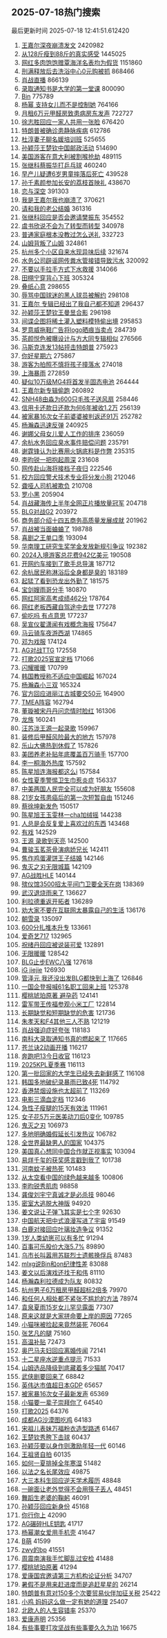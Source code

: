 ## 2025-07-18热门搜索 
最后更新时间 2025-07-18 12:41:51.612420 
1. [王嘉尔深夜崩溃发文](https://s.weibo.com/weibo?q=%23%E7%8E%8B%E5%98%89%E5%B0%94%E6%B7%B1%E5%A4%9C%E5%B4%A9%E6%BA%83%E5%8F%91%E6%96%87%23&t=31&band_rank=1&Refer=top) 2420982
1. [从128斤瘦到88斤的真实感受](https://s.weibo.com/weibo?q=%E4%BB%8E128%E6%96%A4%E7%98%A6%E5%88%B088%E6%96%A4%E7%9A%84%E7%9C%9F%E5%AE%9E%E6%84%9F%E5%8F%97&t=31&band_rank=1&Refer=top) 1445025
1. [网红多肉饱饱赠覃海洋名表均为假货](https://s.weibo.com/weibo?q=%23%E7%BD%91%E7%BA%A2%E5%A4%9A%E8%82%89%E9%A5%B1%E9%A5%B1%E8%B5%A0%E8%A6%83%E6%B5%B7%E6%B4%8B%E5%90%8D%E8%A1%A8%E5%9D%87%E4%B8%BA%E5%81%87%E8%B4%A7%23&t=31&band_rank=1&Refer=top) 1151860
1. [刑满释放后去洗浴中心0元购被抓](https://s.weibo.com/weibo?q=%23%E5%88%91%E6%BB%A1%E9%87%8A%E6%94%BE%E5%90%8E%E5%8E%BB%E6%B4%97%E6%B5%B4%E4%B8%AD%E5%BF%830%E5%85%83%E8%B4%AD%E8%A2%AB%E6%8A%93%23&t=31&band_rank=2&Refer=top) 868466
1. [肖战直播](https://s.weibo.com/weibo?q=%E8%82%96%E6%88%98%E7%9B%B4%E6%92%AD&t=31&band_rank=1&Refer=top) 866139
1. [录取通知书是大学的第一堂课](https://s.weibo.com/weibo?q=%23%E5%BD%95%E5%8F%96%E9%80%9A%E7%9F%A5%E4%B9%A6%E6%98%AF%E5%A4%A7%E5%AD%A6%E7%9A%84%E7%AC%AC%E4%B8%80%E5%A0%82%E8%AF%BE%23&t=31&band_rank=3&Refer=top) 800090
1. [Bin](https://s.weibo.com/weibo?q=Bin&t=31&band_rank=1&Refer=top) 775789
1. [杨幂 支持女儿而不是控制她](https://s.weibo.com/weibo?q=%E6%9D%A8%E5%B9%82%20%E6%94%AF%E6%8C%81%E5%A5%B3%E5%84%BF%E8%80%8C%E4%B8%8D%E6%98%AF%E6%8E%A7%E5%88%B6%E5%A5%B9&t=31&band_rank=4&Refer=top) 764166
1. [月租6万元甲醛房致患病房东发声](https://s.weibo.com/weibo?q=%23%E6%9C%88%E7%A7%9F6%E4%B8%87%E5%85%83%E7%94%B2%E9%86%9B%E6%88%BF%E8%87%B4%E6%82%A3%E7%97%85%E6%88%BF%E4%B8%9C%E5%8F%91%E5%A3%B0%23&t=31&band_rank=2&Refer=top) 722727
1. [徐志胜回应一家人共用一张脸](https://s.weibo.com/weibo?q=%E5%BE%90%E5%BF%97%E8%83%9C%E5%9B%9E%E5%BA%94%E4%B8%80%E5%AE%B6%E4%BA%BA%E5%85%B1%E7%94%A8%E4%B8%80%E5%BC%A0%E8%84%B8&t=31&band_rank=5&Refer=top) 676420
1. [特朗普被确诊患静脉疾病](https://s.weibo.com/weibo?q=%23%E7%89%B9%E6%9C%97%E6%99%AE%E8%A2%AB%E7%A1%AE%E8%AF%8A%E6%82%A3%E9%9D%99%E8%84%89%E7%96%BE%E7%97%85%23&t=31&band_rank=19&Refer=top) 612786
1. [杜淳妻子聊名媛培训班](https://s.weibo.com/weibo?q=%23%E6%9D%9C%E6%B7%B3%E5%A6%BB%E5%AD%90%E8%81%8A%E5%90%8D%E5%AA%9B%E5%9F%B9%E8%AE%AD%E7%8F%AD%23&t=31&band_rank=13&Refer=top) 525655
1. [孙颖莎王楚钦中国邮政活动](https://s.weibo.com/weibo?q=%E5%AD%99%E9%A2%96%E8%8E%8E%E7%8E%8B%E6%A5%9A%E9%92%A6%E4%B8%AD%E5%9B%BD%E9%82%AE%E6%94%BF%E6%B4%BB%E5%8A%A8&t=31&band_rank=6&Refer=top) 514690
1. [美国游客在意大利被割喉抢劫](https://s.weibo.com/weibo?q=%23%E7%BE%8E%E5%9B%BD%E6%B8%B8%E5%AE%A2%E5%9C%A8%E6%84%8F%E5%A4%A7%E5%88%A9%E8%A2%AB%E5%89%B2%E5%96%89%E6%8A%A2%E5%8A%AB%23&t=31&band_rank=16&Refer=top) 489115
1. [张继科蔡振华打乒乓球](https://s.weibo.com/weibo?q=%23%E5%BC%A0%E7%BB%A7%E7%A7%91%E8%94%A1%E6%8C%AF%E5%8D%8E%E6%89%93%E4%B9%92%E4%B9%93%E7%90%83%23&t=31&band_rank=7&Refer=top) 460240
1. [早产儿疑遭6岁男童摔落后死亡](https://s.weibo.com/weibo?q=%23%E6%97%A9%E4%BA%A7%E5%84%BF%E7%96%91%E9%81%AD6%E5%B2%81%E7%94%B7%E7%AB%A5%E6%91%94%E8%90%BD%E5%90%8E%E6%AD%BB%E4%BA%A1%23&t=31&band_rank=6&Refer=top) 439528
1. [孙千素颜参加长安的荔枝首映礼](https://s.weibo.com/weibo?q=%23%E5%AD%99%E5%8D%83%E7%B4%A0%E9%A2%9C%E5%8F%82%E5%8A%A0%E9%95%BF%E5%AE%89%E7%9A%84%E8%8D%94%E6%9E%9D%E9%A6%96%E6%98%A0%E7%A4%BC%23&t=31&band_rank=7&Refer=top) 438670
1. [恋与深空](https://s.weibo.com/weibo?q=%23%E6%81%8B%E4%B8%8E%E6%B7%B1%E7%A9%BA%23&t=31&band_rank=8&Refer=top) 391303
1. [我是王嘉尔我也崩溃了](https://s.weibo.com/weibo?q=%23%E6%88%91%E6%98%AF%E7%8E%8B%E5%98%89%E5%B0%94%E6%88%91%E4%B9%9F%E5%B4%A9%E6%BA%83%E4%BA%86%23&t=31&band_rank=43&Refer=top) 370621
1. [请和我的老公结婚](https://s.weibo.com/weibo?q=%E8%AF%B7%E5%92%8C%E6%88%91%E7%9A%84%E8%80%81%E5%85%AC%E7%BB%93%E5%A9%9A&t=31&band_rank=8&Refer=top) 361316
1. [张继科回应是否会邀请樊振东](https://s.weibo.com/weibo?q=%23%E5%BC%A0%E7%BB%A7%E7%A7%91%E5%9B%9E%E5%BA%94%E6%98%AF%E5%90%A6%E4%BC%9A%E9%82%80%E8%AF%B7%E6%A8%8A%E6%8C%AF%E4%B8%9C%23&t=31&band_rank=10&Refer=top) 354552
1. [虞书欣说不会为了转型而转型](https://s.weibo.com/weibo?q=%23%E8%99%9E%E4%B9%A6%E6%AC%A3%E8%AF%B4%E4%B8%8D%E4%BC%9A%E4%B8%BA%E4%BA%86%E8%BD%AC%E5%9E%8B%E8%80%8C%E8%BD%AC%E5%9E%8B%23&t=31&band_rank=9&Refer=top) 340978
1. [普通家庭根本没教过怎么送礼](https://s.weibo.com/weibo?q=%E6%99%AE%E9%80%9A%E5%AE%B6%E5%BA%AD%E6%A0%B9%E6%9C%AC%E6%B2%A1%E6%95%99%E8%BF%87%E6%80%8E%E4%B9%88%E9%80%81%E7%A4%BC&t=31&band_rank=11&Refer=top) 332723
1. [山姆背叛了山姆](https://s.weibo.com/weibo?q=%23%E5%B1%B1%E5%A7%86%E8%83%8C%E5%8F%9B%E4%BA%86%E5%B1%B1%E5%A7%86%23&t=31&band_rank=2&Refer=top) 324861
1. [杭州多个小区自来水现异味后续](https://s.weibo.com/weibo?q=%23%E6%9D%AD%E5%B7%9E%E5%A4%9A%E4%B8%AA%E5%B0%8F%E5%8C%BA%E8%87%AA%E6%9D%A5%E6%B0%B4%E7%8E%B0%E5%BC%82%E5%91%B3%E5%90%8E%E7%BB%AD%23&t=31&band_rank=10&Refer=top) 321674
1. [水务公司辟谣网传粪水管接错导致污水](https://s.weibo.com/weibo?q=%23%E6%B0%B4%E5%8A%A1%E5%85%AC%E5%8F%B8%E8%BE%9F%E8%B0%A3%E7%BD%91%E4%BC%A0%E7%B2%AA%E6%B0%B4%E7%AE%A1%E6%8E%A5%E9%94%99%E5%AF%BC%E8%87%B4%E6%B1%A1%E6%B0%B4%23&t=31&band_rank=9&Refer=top) 320092
1. [不要以手拉手方式下水救援](https://s.weibo.com/weibo?q=%23%E4%B8%8D%E8%A6%81%E4%BB%A5%E6%89%8B%E6%8B%89%E6%89%8B%E6%96%B9%E5%BC%8F%E4%B8%8B%E6%B0%B4%E6%95%91%E6%8F%B4%23&t=31&band_rank=10&Refer=top) 314066
1. [田栩宁穿背心下班](https://s.weibo.com/weibo?q=%23%E7%94%B0%E6%A0%A9%E5%AE%81%E7%A9%BF%E8%83%8C%E5%BF%83%E4%B8%8B%E7%8F%AD%23&t=31&band_rank=12&Refer=top) 305324
1. [叠纸心意](https://s.weibo.com/weibo?q=%E5%8F%A0%E7%BA%B8%E5%BF%83%E6%84%8F&t=31&band_rank=12&Refer=top) 298655
1. [辱骂中国球迷的黑人球员被解约](https://s.weibo.com/weibo?q=%E8%BE%B1%E9%AA%82%E4%B8%AD%E5%9B%BD%E7%90%83%E8%BF%B7%E7%9A%84%E9%BB%91%E4%BA%BA%E7%90%83%E5%91%98%E8%A2%AB%E8%A7%A3%E7%BA%A6&t=31&band_rank=13&Refer=top) 298108
1. [王嘉尔 专辑已经出了我自己都不知道](https://s.weibo.com/weibo?q=%E7%8E%8B%E5%98%89%E5%B0%94%20%E4%B8%93%E8%BE%91%E5%B7%B2%E7%BB%8F%E5%87%BA%E4%BA%86%E6%88%91%E8%87%AA%E5%B7%B1%E9%83%BD%E4%B8%8D%E7%9F%A5%E9%81%93&t=31&band_rank=35&Refer=top) 296437
1. [孙颖莎王楚钦王曼昱合影](https://s.weibo.com/weibo?q=%E5%AD%99%E9%A2%96%E8%8E%8E%E7%8E%8B%E6%A5%9A%E9%92%A6%E7%8E%8B%E6%9B%BC%E6%98%B1%E5%90%88%E5%BD%B1&t=31&band_rank=19&Refer=top) 296198
1. [间谍企图将稀土灌入塑料模特偷出境](https://s.weibo.com/weibo?q=%23%E9%97%B4%E8%B0%8D%E4%BC%81%E5%9B%BE%E5%B0%86%E7%A8%80%E5%9C%9F%E7%81%8C%E5%85%A5%E5%A1%91%E6%96%99%E6%A8%A1%E7%89%B9%E5%81%B7%E5%87%BA%E5%A2%83%23&t=31&band_rank=14&Refer=top) 295853
1. [罗意威拖鞋广告将logo晒痕当卖点](https://s.weibo.com/weibo?q=%23%E7%BD%97%E6%84%8F%E5%A8%81%E6%8B%96%E9%9E%8B%E5%B9%BF%E5%91%8A%E5%B0%86logo%E6%99%92%E7%97%95%E5%BD%93%E5%8D%96%E7%82%B9%23&t=31&band_rank=15&Refer=top) 284739
1. [茶颜悦色被曝设计与方大同专辑相似](https://s.weibo.com/weibo?q=%23%E8%8C%B6%E9%A2%9C%E6%82%A6%E8%89%B2%E8%A2%AB%E6%9B%9D%E8%AE%BE%E8%AE%A1%E4%B8%8E%E6%96%B9%E5%A4%A7%E5%90%8C%E4%B8%93%E8%BE%91%E7%9B%B8%E4%BC%BC%23&t=31&band_rank=15&Refer=top) 276566
1. [马斯克连发13帖抨击特朗普](https://s.weibo.com/weibo?q=%23%E9%A9%AC%E6%96%AF%E5%85%8B%E8%BF%9E%E5%8F%9113%E5%B8%96%E6%8A%A8%E5%87%BB%E7%89%B9%E6%9C%97%E6%99%AE%23&t=31&band_rank=42&Refer=top) 275923
1. [你好星期六](https://s.weibo.com/weibo?q=%E4%BD%A0%E5%A5%BD%E6%98%9F%E6%9C%9F%E5%85%AD&t=31&band_rank=33&Refer=top) 275867
1. [游客为拍照不慎将孩子撞落水](https://s.weibo.com/weibo?q=%23%E6%B8%B8%E5%AE%A2%E4%B8%BA%E6%8B%8D%E7%85%A7%E4%B8%8D%E6%85%8E%E5%B0%86%E5%AD%A9%E5%AD%90%E6%92%9E%E8%90%BD%E6%B0%B4%23&t=31&band_rank=26&Refer=top) 274018
1. [上海暴雨](https://s.weibo.com/weibo?q=%E4%B8%8A%E6%B5%B7%E6%9A%B4%E9%9B%A8&t=31&band_rank=4&Refer=top) 272859
1. [疑似10万级MG4将首发半固态电池](https://s.weibo.com/weibo?q=%23%E7%96%91%E4%BC%BC10%E4%B8%87%E7%BA%A7MG4%E5%B0%86%E9%A6%96%E5%8F%91%E5%8D%8A%E5%9B%BA%E6%80%81%E7%94%B5%E6%B1%A0%23&t=31&band_rank=18&Refer=top) 264444
1. [王嘉尔新专辑偷跑](https://s.weibo.com/weibo?q=%E7%8E%8B%E5%98%89%E5%B0%94%E6%96%B0%E4%B8%93%E8%BE%91%E5%81%B7%E8%B7%91&t=31&band_rank=16&Refer=top) 260892
1. [SNH48由淼为600只毛孩子送风扇](https://s.weibo.com/weibo?q=SNH48%E7%94%B1%E6%B7%BC%E4%B8%BA600%E5%8F%AA%E6%AF%9B%E5%AD%A9%E5%AD%90%E9%80%81%E9%A3%8E%E6%89%87&t=31&band_rank=19&Refer=top) 258446
1. [信用卡还款日还款为何6年被收1.2万](https://s.weibo.com/weibo?q=%23%E4%BF%A1%E7%94%A8%E5%8D%A1%E8%BF%98%E6%AC%BE%E6%97%A5%E8%BF%98%E6%AC%BE%E4%B8%BA%E4%BD%956%E5%B9%B4%E8%A2%AB%E6%94%B61.2%E4%B8%87%23&t=31&band_rank=20&Refer=top) 256139
1. [被家暴16次女子前婆婆被判返还91万](https://s.weibo.com/weibo?q=%23%E8%A2%AB%E5%AE%B6%E6%9A%B416%E6%AC%A1%E5%A5%B3%E5%AD%90%E5%89%8D%E5%A9%86%E5%A9%86%E8%A2%AB%E5%88%A4%E8%BF%94%E8%BF%9891%E4%B8%87%23&t=31&band_rank=8&Refer=top) 252782
1. [杨瀚森迅速反弹](https://s.weibo.com/weibo?q=%23%E6%9D%A8%E7%80%9A%E6%A3%AE%E8%BF%85%E9%80%9F%E5%8F%8D%E5%BC%B9%23&t=31&band_rank=18&Refer=top) 240925
1. [谢娜父母女儿爱人工作的排序](https://s.weibo.com/weibo?q=%23%E8%B0%A2%E5%A8%9C%E7%88%B6%E6%AF%8D%E5%A5%B3%E5%84%BF%E7%88%B1%E4%BA%BA%E5%B7%A5%E4%BD%9C%E7%9A%84%E6%8E%92%E5%BA%8F%23&t=31&band_rank=5&Refer=top) 236059
1. [余杭水务回应臭水事件赔偿问题](https://s.weibo.com/weibo?q=%23%E4%BD%99%E6%9D%AD%E6%B0%B4%E5%8A%A1%E5%9B%9E%E5%BA%94%E8%87%AD%E6%B0%B4%E4%BA%8B%E4%BB%B6%E8%B5%94%E5%81%BF%E9%97%AE%E9%A2%98%23&t=31&band_rank=6&Refer=top) 235791
1. [谢霆锋认为比赛用火锅底料是作弊](https://s.weibo.com/weibo?q=%E8%B0%A2%E9%9C%86%E9%94%8B%E8%AE%A4%E4%B8%BA%E6%AF%94%E8%B5%9B%E7%94%A8%E7%81%AB%E9%94%85%E5%BA%95%E6%96%99%E6%98%AF%E4%BD%9C%E5%BC%8A&t=31&band_rank=7&Refer=top) 235315
1. [李昀锐一把抱起周深](https://s.weibo.com/weibo?q=%E6%9D%8E%E6%98%80%E9%94%90%E4%B8%80%E6%8A%8A%E6%8A%B1%E8%B5%B7%E5%91%A8%E6%B7%B1&t=31&band_rank=18&Refer=top) 231608
1. [网传赴山海将接档子夜归](https://s.weibo.com/weibo?q=%E7%BD%91%E4%BC%A0%E8%B5%B4%E5%B1%B1%E6%B5%B7%E5%B0%86%E6%8E%A5%E6%A1%A3%E5%AD%90%E5%A4%9C%E5%BD%92&t=31&band_rank=17&Refer=top) 222546
1. [校方回应警犬技术专业将分发小狗](https://s.weibo.com/weibo?q=%23%E6%A0%A1%E6%96%B9%E5%9B%9E%E5%BA%94%E8%AD%A6%E7%8A%AC%E6%8A%80%E6%9C%AF%E4%B8%93%E4%B8%9A%E5%B0%86%E5%88%86%E5%8F%91%E5%B0%8F%E7%8B%97%23&t=31&band_rank=34&Refer=top) 212046
1. [聋哑人司机被欺负](https://s.weibo.com/weibo?q=%E8%81%8B%E5%93%91%E4%BA%BA%E5%8F%B8%E6%9C%BA%E8%A2%AB%E6%AC%BA%E8%B4%9F&t=31&band_rank=25&Refer=top) 210708
1. [罗小黑](https://s.weibo.com/weibo?q=%E7%BD%97%E5%B0%8F%E9%BB%91&t=31&band_rank=20&Refer=top) 205904
1. [肖战藏海传上半年全网正片播放量冠军](https://s.weibo.com/weibo?q=%23%E8%82%96%E6%88%98%E8%97%8F%E6%B5%B7%E4%BC%A0%E4%B8%8A%E5%8D%8A%E5%B9%B4%E5%85%A8%E7%BD%91%E6%AD%A3%E7%89%87%E6%92%AD%E6%94%BE%E9%87%8F%E5%86%A0%E5%86%9B%23&t=31&band_rank=26&Refer=top) 204718
1. [BLG对战G2](https://s.weibo.com/weibo?q=%23BLG%E5%AF%B9%E6%88%98G2%23&t=31&band_rank=17&Refer=top) 203972
1. [商务部介绍十四五商务高质量发展成就](https://s.weibo.com/weibo?q=%23%E5%95%86%E5%8A%A1%E9%83%A8%E4%BB%8B%E7%BB%8D%E5%8D%81%E5%9B%9B%E4%BA%94%E5%95%86%E5%8A%A1%E9%AB%98%E8%B4%A8%E9%87%8F%E5%8F%91%E5%B1%95%E6%88%90%E5%B0%B1%23&t=31&band_rank=21&Refer=top) 201962
1. [肖战被当面蛐蛐了](https://s.weibo.com/weibo?q=%23%E8%82%96%E6%88%98%E8%A2%AB%E5%BD%93%E9%9D%A2%E8%9B%90%E8%9B%90%E4%BA%86%23&t=31&band_rank=20&Refer=top) 198788
1. [喜剧之王单口季](https://s.weibo.com/weibo?q=%E5%96%9C%E5%89%A7%E4%B9%8B%E7%8E%8B%E5%8D%95%E5%8F%A3%E5%AD%A3&t=31&band_rank=28&Refer=top) 193094
1. [华南理工研究生奖学金发放新规引争议](https://s.weibo.com/weibo?q=%23%E5%8D%8E%E5%8D%97%E7%90%86%E5%B7%A5%E7%A0%94%E7%A9%B6%E7%94%9F%E5%A5%96%E5%AD%A6%E9%87%91%E5%8F%91%E6%94%BE%E6%96%B0%E8%A7%84%E5%BC%95%E4%BA%89%E8%AE%AE%23&t=31&band_rank=27&Refer=top) 192382
1. [2024入境游客总花费942亿美元](https://s.weibo.com/weibo?q=%232024%E5%85%A5%E5%A2%83%E6%B8%B8%E5%AE%A2%E6%80%BB%E8%8A%B1%E8%B4%B9942%E4%BA%BF%E7%BE%8E%E5%85%83%23&t=31&band_rank=23&Refer=top) 190508
1. [开网约车接到了歌手总导演](https://s.weibo.com/weibo?q=%E5%BC%80%E7%BD%91%E7%BA%A6%E8%BD%A6%E6%8E%A5%E5%88%B0%E4%BA%86%E6%AD%8C%E6%89%8B%E6%80%BB%E5%AF%BC%E6%BC%94&t=31&band_rank=9&Refer=top) 187712
1. [余杭居民称淋浴后全身都是臭的](https://s.weibo.com/weibo?q=%23%E4%BD%99%E6%9D%AD%E5%B1%85%E6%B0%91%E7%A7%B0%E6%B7%8B%E6%B5%B4%E5%90%8E%E5%85%A8%E8%BA%AB%E9%83%BD%E6%98%AF%E8%87%AD%E7%9A%84%23&t=31&band_rank=10&Refer=top) 183189
1. [起猛了看到恐龙出外勤了](https://s.weibo.com/weibo?q=%E8%B5%B7%E7%8C%9B%E4%BA%86%E7%9C%8B%E5%88%B0%E6%81%90%E9%BE%99%E5%87%BA%E5%A4%96%E5%8B%A4%E4%BA%86&t=31&band_rank=25&Refer=top) 181575
1. [宝剑嫂雨哥分手](https://s.weibo.com/weibo?q=%E5%AE%9D%E5%89%91%E5%AB%82%E9%9B%A8%E5%93%A5%E5%88%86%E6%89%8B&t=31&band_rank=11&Refer=top) 180870
1. [网红阿家高考成绩462分](https://s.weibo.com/weibo?q=%23%E7%BD%91%E7%BA%A2%E9%98%BF%E5%AE%B6%E9%AB%98%E8%80%83%E6%88%90%E7%BB%A9462%E5%88%86%23&t=31&band_rank=12&Refer=top) 178764
1. [网红老板西藏自驾途中去世](https://s.weibo.com/weibo?q=%23%E7%BD%91%E7%BA%A2%E8%80%81%E6%9D%BF%E8%A5%BF%E8%97%8F%E8%87%AA%E9%A9%BE%E9%80%94%E4%B8%AD%E5%8E%BB%E4%B8%96%23&t=31&band_rank=13&Refer=top) 177278
1. [偷吃吗 有点意思](https://s.weibo.com/weibo?q=%E5%81%B7%E5%90%83%E5%90%97%20%E6%9C%89%E7%82%B9%E6%84%8F%E6%80%9D&t=31&band_rank=31&Refer=top) 177237
1. [吴宣仪翟潇闻有戏概念海报](https://s.weibo.com/weibo?q=%23%E5%90%B4%E5%AE%A3%E4%BB%AA%E7%BF%9F%E6%BD%87%E9%97%BB%E6%9C%89%E6%88%8F%E6%A6%82%E5%BF%B5%E6%B5%B7%E6%8A%A5%23&t=31&band_rank=26&Refer=top) 175647
1. [马云骑车夜游西湖](https://s.weibo.com/weibo?q=%23%E9%A9%AC%E4%BA%91%E9%AA%91%E8%BD%A6%E5%A4%9C%E6%B8%B8%E8%A5%BF%E6%B9%96%23&t=31&band_rank=14&Refer=top) 174865
1. [邓为戏服](https://s.weibo.com/weibo?q=%E9%82%93%E4%B8%BA%E6%88%8F%E6%9C%8D&t=31&band_rank=15&Refer=top) 174124
1. [AG对战TTG](https://s.weibo.com/weibo?q=%23AG%E5%AF%B9%E6%88%98TTG%23&t=31&band_rank=16&Refer=top) 172558
1. [打歌2025官宣定档](https://s.weibo.com/weibo?q=%23%E6%89%93%E6%AD%8C2025%E5%AE%98%E5%AE%A3%E5%AE%9A%E6%A1%A3%23&t=31&band_rank=33&Refer=top) 171066
1. [闪耀暖暖](https://s.weibo.com/weibo?q=%E9%97%AA%E8%80%80%E6%9A%96%E6%9A%96&t=31&band_rank=35&Refer=top) 170799
1. [韩国教授称不适应中国崛起](https://s.weibo.com/weibo?q=%E9%9F%A9%E5%9B%BD%E6%95%99%E6%8E%88%E7%A7%B0%E4%B8%8D%E9%80%82%E5%BA%94%E4%B8%AD%E5%9B%BD%E5%B4%9B%E8%B5%B7&t=31&band_rank=28&Refer=top) 167024
1. [杨瀚森小三双](https://s.weibo.com/weibo?q=%23%E6%9D%A8%E7%80%9A%E6%A3%AE%E5%B0%8F%E4%B8%89%E5%8F%8C%23&t=31&band_rank=29&Refer=top) 165324
1. [官方回应进丽江古城要交50元](https://s.weibo.com/weibo?q=%23%E5%AE%98%E6%96%B9%E5%9B%9E%E5%BA%94%E8%BF%9B%E4%B8%BD%E6%B1%9F%E5%8F%A4%E5%9F%8E%E8%A6%81%E4%BA%A450%E5%85%83%23&t=31&band_rank=34&Refer=top) 164900
1. [TMEA阵容](https://s.weibo.com/weibo?q=TMEA%E9%98%B5%E5%AE%B9&t=31&band_rank=26&Refer=top) 162794
1. [董璇被宋丹丹问恋情时脸红](https://s.weibo.com/weibo?q=%23%E8%91%A3%E7%92%87%E8%A2%AB%E5%AE%8B%E4%B8%B9%E4%B8%B9%E9%97%AE%E6%81%8B%E6%83%85%E6%97%B6%E8%84%B8%E7%BA%A2%23&t=31&band_rank=36&Refer=top) 161306
1. [龙族](https://s.weibo.com/weibo?q=%E9%BE%99%E6%97%8F&t=31&band_rank=31&Refer=top) 160241
1. [汪苏泷王源一起录歌](https://s.weibo.com/weibo?q=%23%E6%B1%AA%E8%8B%8F%E6%B3%B7%E7%8E%8B%E6%BA%90%E4%B8%80%E8%B5%B7%E5%BD%95%E6%AD%8C%23&t=31&band_rank=32&Refer=top) 159967
1. [装修后甲醛风险最大的地方](https://s.weibo.com/weibo?q=%23%E8%A3%85%E4%BF%AE%E5%90%8E%E7%94%B2%E9%86%9B%E9%A3%8E%E9%99%A9%E6%9C%80%E5%A4%A7%E7%9A%84%E5%9C%B0%E6%96%B9%23&t=31&band_rank=39&Refer=top) 157978
1. [乐山大佛热到休假了](https://s.weibo.com/weibo?q=%23%E4%B9%90%E5%B1%B1%E5%A4%A7%E4%BD%9B%E7%83%AD%E5%88%B0%E4%BC%91%E5%81%87%E4%BA%86%23&t=31&band_rank=37&Refer=top) 157826
1. [美团养老补贴年底覆盖百万骑手](https://s.weibo.com/weibo?q=%23%E7%BE%8E%E5%9B%A2%E5%85%BB%E8%80%81%E8%A1%A5%E8%B4%B4%E5%B9%B4%E5%BA%95%E8%A6%86%E7%9B%96%E7%99%BE%E4%B8%87%E9%AA%91%E6%89%8B%23&t=31&band_rank=40&Refer=top) 157700
1. [李一桐海外热度](https://s.weibo.com/weibo?q=%E6%9D%8E%E4%B8%80%E6%A1%90%E6%B5%B7%E5%A4%96%E7%83%AD%E5%BA%A6&t=31&band_rank=41&Refer=top) 157592
1. [陈星旭连海报都这么i](https://s.weibo.com/weibo?q=%E9%99%88%E6%98%9F%E6%97%AD%E8%BF%9E%E6%B5%B7%E6%8A%A5%E9%83%BD%E8%BF%99%E4%B9%88i&t=31&band_rank=42&Refer=top) 157584
1. [女性夏季警惕卫生巾惹炎症](https://s.weibo.com/weibo?q=%23%E5%A5%B3%E6%80%A7%E5%A4%8F%E5%AD%A3%E8%AD%A6%E6%83%95%E5%8D%AB%E7%94%9F%E5%B7%BE%E6%83%B9%E7%82%8E%E7%97%87%23&t=31&band_rank=43&Refer=top) 156337
1. [中美两国人民完全可以成为好朋友](https://s.weibo.com/weibo?q=%23%E4%B8%AD%E7%BE%8E%E4%B8%A4%E5%9B%BD%E4%BA%BA%E6%B0%91%E5%AE%8C%E5%85%A8%E5%8F%AF%E4%BB%A5%E6%88%90%E4%B8%BA%E5%A5%BD%E6%9C%8B%E5%8F%8B%23&t=31&band_rank=28&Refer=top) 155608
1. [21岁女孩患癌后的第一次短暂自由](https://s.weibo.com/weibo?q=%2321%E5%B2%81%E5%A5%B3%E5%AD%A9%E6%82%A3%E7%99%8C%E5%90%8E%E7%9A%84%E7%AC%AC%E4%B8%80%E6%AC%A1%E7%9F%AD%E6%9A%82%E8%87%AA%E7%94%B1%23&t=31&band_rank=18&Refer=top) 151246
1. [蔡徐坤新发色](https://s.weibo.com/weibo?q=%E8%94%A1%E5%BE%90%E5%9D%A4%E6%96%B0%E5%8F%91%E8%89%B2&t=31&band_rank=19&Refer=top) 150517
1. [陈星旭王玉雯林一cha加绒摇](https://s.weibo.com/weibo?q=%E9%99%88%E6%98%9F%E6%97%AD%E7%8E%8B%E7%8E%89%E9%9B%AF%E6%9E%97%E4%B8%80cha%E5%8A%A0%E7%BB%92%E6%91%87&t=31&band_rank=35&Refer=top) 144238
1. [人总是会反复爱上喜欢过的东西](https://s.weibo.com/weibo?q=%E4%BA%BA%E6%80%BB%E6%98%AF%E4%BC%9A%E5%8F%8D%E5%A4%8D%E7%88%B1%E4%B8%8A%E5%96%9C%E6%AC%A2%E8%BF%87%E7%9A%84%E4%B8%9C%E8%A5%BF&t=31&band_rank=45&Refer=top) 143468
1. [有戏](https://s.weibo.com/weibo?q=%E6%9C%89%E6%88%8F&t=31&band_rank=36&Refer=top) 142529
1. [王源 录歌到天亮](https://s.weibo.com/weibo?q=%E7%8E%8B%E6%BA%90%20%E5%BD%95%E6%AD%8C%E5%88%B0%E5%A4%A9%E4%BA%AE&t=31&band_rank=37&Refer=top) 142500
1. [曹骏玉茗茶骨演病娇兄长](https://s.weibo.com/weibo?q=%23%E6%9B%B9%E9%AA%8F%E7%8E%89%E8%8C%97%E8%8C%B6%E9%AA%A8%E6%BC%94%E7%97%85%E5%A8%87%E5%85%84%E9%95%BF%23&t=31&band_rank=38&Refer=top) 142411
1. [焦作鸡蛋灌饼王子结婚](https://s.weibo.com/weibo?q=%E7%84%A6%E4%BD%9C%E9%B8%A1%E8%9B%8B%E7%81%8C%E9%A5%BC%E7%8E%8B%E5%AD%90%E7%BB%93%E5%A9%9A&t=31&band_rank=39&Refer=top) 142146
1. [鬼灭之刃无限城篇](https://s.weibo.com/weibo?q=%E9%AC%BC%E7%81%AD%E4%B9%8B%E5%88%83%E6%97%A0%E9%99%90%E5%9F%8E%E7%AF%87&t=31&band_rank=40&Refer=top) 142109
1. [AG战胜HLE](https://s.weibo.com/weibo?q=%23AG%E6%88%98%E8%83%9CHLE%23&t=31&band_rank=20&Refer=top) 140144
1. [殡仪馆3500招太平间门卫要全天在岗](https://s.weibo.com/weibo?q=%23%E6%AE%A1%E4%BB%AA%E9%A6%863500%E6%8B%9B%E5%A4%AA%E5%B9%B3%E9%97%B4%E9%97%A8%E5%8D%AB%E8%A6%81%E5%85%A8%E5%A4%A9%E5%9C%A8%E5%B2%97%23&t=31&band_rank=21&Refer=top) 138369
1. [武汉退烧雨来了](https://s.weibo.com/weibo?q=%23%E6%AD%A6%E6%B1%89%E9%80%80%E7%83%A7%E9%9B%A8%E6%9D%A5%E4%BA%86%23&t=31&band_rank=24&Refer=top) 136627
1. [利拉德重返开拓者](https://s.weibo.com/weibo?q=%23%E5%88%A9%E6%8B%89%E5%BE%B7%E9%87%8D%E8%BF%94%E5%BC%80%E6%8B%93%E8%80%85%23&t=31&band_rank=12&Refer=top) 136289
1. [劝大家不要在互联网太暴露自己的生活](https://s.weibo.com/weibo?q=%E5%8A%9D%E5%A4%A7%E5%AE%B6%E4%B8%8D%E8%A6%81%E5%9C%A8%E4%BA%92%E8%81%94%E7%BD%91%E5%A4%AA%E6%9A%B4%E9%9C%B2%E8%87%AA%E5%B7%B1%E7%9A%84%E7%94%9F%E6%B4%BB&t=31&band_rank=21&Refer=top) 136176
1. [朝雪录](https://s.weibo.com/weibo?q=%E6%9C%9D%E9%9B%AA%E5%BD%95&t=31&band_rank=22&Refer=top) 135097
1. [600分扎堆本升专](https://s.weibo.com/weibo?q=600%E5%88%86%E6%89%8E%E5%A0%86%E6%9C%AC%E5%8D%87%E4%B8%93&t=31&band_rank=23&Refer=top) 133661
1. [爱奇艺717](https://s.weibo.com/weibo?q=%23%E7%88%B1%E5%A5%87%E8%89%BA717%23&t=31&band_rank=24&Refer=top) 132965
1. [祝绪丹回应被说装可爱](https://s.weibo.com/weibo?q=%E7%A5%9D%E7%BB%AA%E4%B8%B9%E5%9B%9E%E5%BA%94%E8%A2%AB%E8%AF%B4%E8%A3%85%E5%8F%AF%E7%88%B1&t=31&band_rank=25&Refer=top) 132891
1. [无限暖暖](https://s.weibo.com/weibo?q=%E6%97%A0%E9%99%90%E6%9A%96%E6%9A%96&t=31&band_rank=44&Refer=top) 128542
1. [BLG止步EWC八强](https://s.weibo.com/weibo?q=%23BLG%E6%AD%A2%E6%AD%A5EWC%E5%85%AB%E5%BC%BA%23&t=31&band_rank=15&Refer=top) 127618
1. [iG jiejie](https://s.weibo.com/weibo?q=iG%20jiejie&t=31&band_rank=27&Refer=top) 126930
1. [管泽元 我还没出发BLG都快到上海了](https://s.weibo.com/weibo?q=%E7%AE%A1%E6%B3%BD%E5%85%83%20%E6%88%91%E8%BF%98%E6%B2%A1%E5%87%BA%E5%8F%91BLG%E9%83%BD%E5%BF%AB%E5%88%B0%E4%B8%8A%E6%B5%B7%E4%BA%86&t=31&band_rank=28&Refer=top) 126846
1. [一国企登报喊61名职工回来上班](https://s.weibo.com/weibo?q=%23%E4%B8%80%E5%9B%BD%E4%BC%81%E7%99%BB%E6%8A%A5%E5%96%8A61%E5%90%8D%E8%81%8C%E5%B7%A5%E5%9B%9E%E6%9D%A5%E4%B8%8A%E7%8F%AD%23&t=31&band_rank=48&Refer=top) 125378
1. [樱桃琥珀原著 避孕药](https://s.weibo.com/weibo?q=%E6%A8%B1%E6%A1%83%E7%90%A5%E7%8F%80%E5%8E%9F%E8%91%97%20%E9%81%BF%E5%AD%95%E8%8D%AF&t=31&band_rank=27&Refer=top) 124141
1. [雷军带王传福参观小米工厂](https://s.weibo.com/weibo?q=%23%E9%9B%B7%E5%86%9B%E5%B8%A6%E7%8E%8B%E4%BC%A0%E7%A6%8F%E5%8F%82%E8%A7%82%E5%B0%8F%E7%B1%B3%E5%B7%A5%E5%8E%82%23&t=31&band_rank=45&Refer=top) 122814
1. [长期缺觉和短期缺觉的危害](https://s.weibo.com/weibo?q=%23%E9%95%BF%E6%9C%9F%E7%BC%BA%E8%A7%89%E5%92%8C%E7%9F%AD%E6%9C%9F%E7%BC%BA%E8%A7%89%E7%9A%84%E5%8D%B1%E5%AE%B3%23&t=31&band_rank=29&Refer=top) 121736
1. [朱孝天和F4其他三人不熟](https://s.weibo.com/weibo?q=%E6%9C%B1%E5%AD%9D%E5%A4%A9%E5%92%8CF4%E5%85%B6%E4%BB%96%E4%B8%89%E4%BA%BA%E4%B8%8D%E7%86%9F&t=31&band_rank=44&Refer=top) 121219
1. [肖战强迫症好夸张](https://s.weibo.com/weibo?q=%23%E8%82%96%E6%88%98%E5%BC%BA%E8%BF%AB%E7%97%87%E5%A5%BD%E5%A4%B8%E5%BC%A0%23&t=31&band_rank=29&Refer=top) 118183
1. [南科大录取通知书真的燃起来了](https://s.weibo.com/weibo?q=%23%E5%8D%97%E7%A7%91%E5%A4%A7%E5%BD%95%E5%8F%96%E9%80%9A%E7%9F%A5%E4%B9%A6%E7%9C%9F%E7%9A%84%E7%87%83%E8%B5%B7%E6%9D%A5%E4%BA%86%23&t=31&band_rank=46&Refer=top) 117665
1. [苍兰诀2动画开播](https://s.weibo.com/weibo?q=%E8%8B%8D%E5%85%B0%E8%AF%802%E5%8A%A8%E7%94%BB%E5%BC%80%E6%92%AD&t=31&band_rank=47&Refer=top) 116217
1. [奔跑吧13今日收官](https://s.weibo.com/weibo?q=%23%E5%A5%94%E8%B7%91%E5%90%A713%E4%BB%8A%E6%97%A5%E6%94%B6%E5%AE%98%23&t=31&band_rank=48&Refer=top) 116123
1. [2025KPL夏季赛](https://s.weibo.com/weibo?q=2025KPL%E5%A4%8F%E5%AD%A3%E8%B5%9B&t=31&band_rank=49&Refer=top) 116113
1. [第一批回家的大学生已经失去新鲜感了](https://s.weibo.com/weibo?q=%23%E7%AC%AC%E4%B8%80%E6%89%B9%E5%9B%9E%E5%AE%B6%E7%9A%84%E5%A4%A7%E5%AD%A6%E7%94%9F%E5%B7%B2%E7%BB%8F%E5%A4%B1%E5%8E%BB%E6%96%B0%E9%B2%9C%E6%84%9F%E4%BA%86%23&t=31&band_rank=50&Refer=top) 116108
1. [韩国多地破纪录暴雨已致4死](https://s.weibo.com/weibo?q=%23%E9%9F%A9%E5%9B%BD%E5%A4%9A%E5%9C%B0%E7%A0%B4%E7%BA%AA%E5%BD%95%E6%9A%B4%E9%9B%A8%E5%B7%B2%E8%87%B44%E6%AD%BB%23&t=31&band_rank=20&Refer=top) 114792
1. [香港禁烟设施也太超前了](https://s.weibo.com/weibo?q=%E9%A6%99%E6%B8%AF%E7%A6%81%E7%83%9F%E8%AE%BE%E6%96%BD%E4%B9%9F%E5%A4%AA%E8%B6%85%E5%89%8D%E4%BA%86&t=31&band_rank=30&Refer=top) 113269
1. [电影三滴血定档](https://s.weibo.com/weibo?q=%23%E7%94%B5%E5%BD%B1%E4%B8%89%E6%BB%B4%E8%A1%80%E5%AE%9A%E6%A1%A3%23&t=31&band_rank=30&Refer=top) 112346
1. [急性子瘦腿的15天有效法](https://s.weibo.com/weibo?q=%E6%80%A5%E6%80%A7%E5%AD%90%E7%98%A6%E8%85%BF%E7%9A%8415%E5%A4%A9%E6%9C%89%E6%95%88%E6%B3%95&t=31&band_rank=31&Refer=top) 111961
1. [女子花5万元医美动刀后0变化](https://s.weibo.com/weibo?q=%23%E5%A5%B3%E5%AD%90%E8%8A%B15%E4%B8%87%E5%85%83%E5%8C%BB%E7%BE%8E%E5%8A%A8%E5%88%80%E5%90%8E0%E5%8F%98%E5%8C%96%23&t=31&band_rank=32&Refer=top) 109785
1. [鬼灭之刃](https://s.weibo.com/weibo?q=%E9%AC%BC%E7%81%AD%E4%B9%8B%E5%88%83&t=31&band_rank=33&Refer=top) 106973
1. [多地明确婚假延长引发热议](https://s.weibo.com/weibo?q=%23%E5%A4%9A%E5%9C%B0%E6%98%8E%E7%A1%AE%E5%A9%9A%E5%81%87%E5%BB%B6%E9%95%BF%E5%BC%95%E5%8F%91%E7%83%AD%E8%AE%AE%23&t=31&band_rank=31&Refer=top) 106782
1. [全世界最缺男人的国家](https://s.weibo.com/weibo?q=%E5%85%A8%E4%B8%96%E7%95%8C%E6%9C%80%E7%BC%BA%E7%94%B7%E4%BA%BA%E7%9A%84%E5%9B%BD%E5%AE%B6&t=31&band_rank=22&Refer=top) 104375
1. [美国真心想同中国合作就正视事实](https://s.weibo.com/weibo?q=%23%E7%BE%8E%E5%9B%BD%E7%9C%9F%E5%BF%83%E6%83%B3%E5%90%8C%E4%B8%AD%E5%9B%BD%E5%90%88%E4%BD%9C%E5%B0%B1%E6%AD%A3%E8%A7%86%E4%BA%8B%E5%AE%9E%23&t=31&band_rank=10&Refer=top) 103094
1. [易烊千玺的获奖感言戳到我了](https://s.weibo.com/weibo?q=%23%E6%98%93%E7%83%8A%E5%8D%83%E7%8E%BA%E7%9A%84%E8%8E%B7%E5%A5%96%E6%84%9F%E8%A8%80%E6%88%B3%E5%88%B0%E6%88%91%E4%BA%86%23&t=31&band_rank=34&Refer=top) 101738
1. [河南蚊子被热死](https://s.weibo.com/weibo?q=%E6%B2%B3%E5%8D%97%E8%9A%8A%E5%AD%90%E8%A2%AB%E7%83%AD%E6%AD%BB&t=31&band_rank=32&Refer=top) 101483
1. [从太空看中国的绿色越来越多](https://s.weibo.com/weibo?q=%23%E4%BB%8E%E5%A4%AA%E7%A9%BA%E7%9C%8B%E4%B8%AD%E5%9B%BD%E7%9A%84%E7%BB%BF%E8%89%B2%E8%B6%8A%E6%9D%A5%E8%B6%8A%E5%A4%9A%23&t=31&band_rank=10&Refer=top) 100806
1. [李昀锐秀肌肉](https://s.weibo.com/weibo?q=%23%E6%9D%8E%E6%98%80%E9%94%90%E7%A7%80%E8%82%8C%E8%82%89%23&t=31&band_rank=33&Refer=top) 98858
1. [龚俊刘宇宁真诚才是必杀技](https://s.weibo.com/weibo?q=%E9%BE%9A%E4%BF%8A%E5%88%98%E5%AE%87%E5%AE%81%E7%9C%9F%E8%AF%9A%E6%89%8D%E6%98%AF%E5%BF%85%E6%9D%80%E6%8A%80&t=31&band_rank=36&Refer=top) 98046
1. [密室大逃脱大神版](https://s.weibo.com/weibo?q=%E5%AF%86%E5%AE%A4%E5%A4%A7%E9%80%83%E8%84%B1%E5%A4%A7%E7%A5%9E%E7%89%88&t=31&band_rank=35&Refer=top) 94920
1. [姜文说让子弹飞其实是七个字](https://s.weibo.com/weibo?q=%E5%A7%9C%E6%96%87%E8%AF%B4%E8%AE%A9%E5%AD%90%E5%BC%B9%E9%A3%9E%E5%85%B6%E5%AE%9E%E6%98%AF%E4%B8%83%E4%B8%AA%E5%AD%97&t=31&band_rank=27&Refer=top) 92630
1. [中国航天把中式浪漫写进了宇宙](https://s.weibo.com/weibo?q=%23%E4%B8%AD%E5%9B%BD%E8%88%AA%E5%A4%A9%E6%8A%8A%E4%B8%AD%E5%BC%8F%E6%B5%AA%E6%BC%AB%E5%86%99%E8%BF%9B%E4%BA%86%E5%AE%87%E5%AE%99%23&t=31&band_rank=40&Refer=top) 91549
1. [白鹿对接回应叶璃妆造争议](https://s.weibo.com/weibo?q=%23%E7%99%BD%E9%B9%BF%E5%AF%B9%E6%8E%A5%E5%9B%9E%E5%BA%94%E5%8F%B6%E7%92%83%E5%A6%86%E9%80%A0%E4%BA%89%E8%AE%AE%23&t=31&band_rank=36&Refer=top) 91352
1. [1岁人类幼崽可以有多忙](https://s.weibo.com/weibo?q=%231%E5%B2%81%E4%BA%BA%E7%B1%BB%E5%B9%BC%E5%B4%BD%E5%8F%AF%E4%BB%A5%E6%9C%89%E5%A4%9A%E5%BF%99%23&t=31&band_rank=25&Refer=top) 91294
1. [百事可乐股价大涨5.7%](https://s.weibo.com/weibo?q=%23%E7%99%BE%E4%BA%8B%E5%8F%AF%E4%B9%90%E8%82%A1%E4%BB%B7%E5%A4%A7%E6%B6%A85.7%25%23&t=31&band_rank=41&Refer=top) 89890
1. [乌市长叫嚣用苏联烈士遗骸换俘兵](https://s.weibo.com/weibo?q=%E4%B9%8C%E5%B8%82%E9%95%BF%E5%8F%AB%E5%9A%A3%E7%94%A8%E8%8B%8F%E8%81%94%E7%83%88%E5%A3%AB%E9%81%97%E9%AA%B8%E6%8D%A2%E4%BF%98%E5%85%B5&t=31&band_rank=43&Refer=top) 87483
1. [mlxg说Bin和on纪律性差](https://s.weibo.com/weibo?q=%23mlxg%E8%AF%B4Bin%E5%92%8Con%E7%BA%AA%E5%BE%8B%E6%80%A7%E5%B7%AE%23&t=31&band_rank=44&Refer=top) 83088
1. [姜文以后演戏还找于和伟](https://s.weibo.com/weibo?q=%E5%A7%9C%E6%96%87%E4%BB%A5%E5%90%8E%E6%BC%94%E6%88%8F%E8%BF%98%E6%89%BE%E4%BA%8E%E5%92%8C%E4%BC%9F&t=31&band_rank=45&Refer=top) 81110
1. [杨瀚森利拉德成为队友](https://s.weibo.com/weibo?q=%23%E6%9D%A8%E7%80%9A%E6%A3%AE%E5%88%A9%E6%8B%89%E5%BE%B7%E6%88%90%E4%B8%BA%E9%98%9F%E5%8F%8B%23&t=31&band_rank=46&Refer=top) 80832
1. [杭州男子6万租房甲醛超标2倍多](https://s.weibo.com/weibo?q=%23%E6%9D%AD%E5%B7%9E%E7%94%B7%E5%AD%906%E4%B8%87%E7%A7%9F%E6%88%BF%E7%94%B2%E9%86%9B%E8%B6%85%E6%A0%872%E5%80%8D%E5%A4%9A%23&t=31&band_rank=10&Refer=top) 79970
1. [和任何人相处都不紧张不尴尬的方法](https://s.weibo.com/weibo?q=%E5%92%8C%E4%BB%BB%E4%BD%95%E4%BA%BA%E7%9B%B8%E5%A4%84%E9%83%BD%E4%B8%8D%E7%B4%A7%E5%BC%A0%E4%B8%8D%E5%B0%B4%E5%B0%AC%E7%9A%84%E6%96%B9%E6%B3%95&t=31&band_rank=48&Refer=top) 78974
1. [袁泉夏雨15岁女儿罕见露面](https://s.weibo.com/weibo?q=%23%E8%A2%81%E6%B3%89%E5%A4%8F%E9%9B%A815%E5%B2%81%E5%A5%B3%E5%84%BF%E7%BD%95%E8%A7%81%E9%9C%B2%E9%9D%A2%23&t=31&band_rank=29&Refer=top) 77307
1. [原来这就是大家拼命要上岸的原因](https://s.weibo.com/weibo?q=%E5%8E%9F%E6%9D%A5%E8%BF%99%E5%B0%B1%E6%98%AF%E5%A4%A7%E5%AE%B6%E6%8B%BC%E5%91%BD%E8%A6%81%E4%B8%8A%E5%B2%B8%E7%9A%84%E5%8E%9F%E5%9B%A0&t=31&band_rank=31&Refer=top) 77265
1. [小猫咪被捡起来竟然装死](https://s.weibo.com/weibo?q=%23%E5%B0%8F%E7%8C%AB%E5%92%AA%E8%A2%AB%E6%8D%A1%E8%B5%B7%E6%9D%A5%E7%AB%9F%E7%84%B6%E8%A3%85%E6%AD%BB%23&t=31&band_rank=50&Refer=top) 76064
1. [张艺凡的腿](https://s.weibo.com/weibo?q=%E5%BC%A0%E8%89%BA%E5%87%A1%E7%9A%84%E8%85%BF&t=31&band_rank=38&Refer=top) 75160
1. [高温补贴](https://s.weibo.com/weibo?q=%23%E9%AB%98%E6%B8%A9%E8%A1%A5%E8%B4%B4%23&t=31&band_rank=39&Refer=top) 72473
1. [奥巴马夫妇回应离婚传闻](https://s.weibo.com/weibo?q=%23%E5%A5%A5%E5%B7%B4%E9%A9%AC%E5%A4%AB%E5%A6%87%E5%9B%9E%E5%BA%94%E7%A6%BB%E5%A9%9A%E4%BC%A0%E9%97%BB%23&t=31&band_rank=46&Refer=top) 72141
1. [十二星座水逆重点提示](https://s.weibo.com/weibo?q=%23%E5%8D%81%E4%BA%8C%E6%98%9F%E5%BA%A7%E6%B0%B4%E9%80%86%E9%87%8D%E7%82%B9%E6%8F%90%E7%A4%BA%23&t=31&band_rank=33&Refer=top) 71533
1. [山姆选品降级到底藏着多少猫腻](https://s.weibo.com/weibo?q=%23%E5%B1%B1%E5%A7%86%E9%80%89%E5%93%81%E9%99%8D%E7%BA%A7%E5%88%B0%E5%BA%95%E8%97%8F%E7%9D%80%E5%A4%9A%E5%B0%91%E7%8C%AB%E8%85%BB%23&t=31&band_rank=40&Refer=top) 70417
1. [武侠剧要回来了](https://s.weibo.com/weibo?q=%23%E6%AD%A6%E4%BE%A0%E5%89%A7%E8%A6%81%E5%9B%9E%E6%9D%A5%E4%BA%86%23&t=31&band_rank=41&Refer=top) 68842
1. [英伟达市值超日本GDP](https://s.weibo.com/weibo?q=%23%E8%8B%B1%E4%BC%9F%E8%BE%BE%E5%B8%82%E5%80%BC%E8%B6%85%E6%97%A5%E6%9C%ACGDP%23&t=31&band_rank=38&Refer=top) 65657
1. [被家暴16次女子最新发声](https://s.weibo.com/weibo?q=%23%E8%A2%AB%E5%AE%B6%E6%9A%B416%E6%AC%A1%E5%A5%B3%E5%AD%90%E6%9C%80%E6%96%B0%E5%8F%91%E5%A3%B0%23&t=31&band_rank=42&Refer=top) 65369
1. [小猫要一辈子崇拜你了](https://s.weibo.com/weibo?q=%23%E5%B0%8F%E7%8C%AB%E8%A6%81%E4%B8%80%E8%BE%88%E5%AD%90%E5%B4%87%E6%8B%9C%E4%BD%A0%E4%BA%86%23&t=31&band_rank=43&Refer=top) 64540
1. [打歌2025](https://s.weibo.com/weibo?q=%E6%89%93%E6%AD%8C2025&t=31&band_rank=44&Refer=top) 64376
1. [成都AG沙漠图吃鸡](https://s.weibo.com/weibo?q=%23%E6%88%90%E9%83%BDAG%E6%B2%99%E6%BC%A0%E5%9B%BE%E5%90%83%E9%B8%A1%23&t=31&band_rank=45&Refer=top) 64183
1. [宋祖儿表妹万福粉衣造型路透](https://s.weibo.com/weibo?q=%23%E5%AE%8B%E7%A5%96%E5%84%BF%E8%A1%A8%E5%A6%B9%E4%B8%87%E7%A6%8F%E7%B2%89%E8%A1%A3%E9%80%A0%E5%9E%8B%E8%B7%AF%E9%80%8F%23&t=31&band_rank=40&Refer=top) 61467
1. [王楚钦秀胯下击球](https://s.weibo.com/weibo?q=%23%E7%8E%8B%E6%A5%9A%E9%92%A6%E7%A7%80%E8%83%AF%E4%B8%8B%E5%87%BB%E7%90%83%23&t=31&band_rank=47&Refer=top) 60437
1. [孙颖莎要以身作则激励年轻一代](https://s.weibo.com/weibo?q=%23%E5%AD%99%E9%A2%96%E8%8E%8E%E8%A6%81%E4%BB%A5%E8%BA%AB%E4%BD%9C%E5%88%99%E6%BF%80%E5%8A%B1%E5%B9%B4%E8%BD%BB%E4%B8%80%E4%BB%A3%23&t=31&band_rank=49&Refer=top) 60146
1. [王祖贤自拍](https://s.weibo.com/weibo?q=%E7%8E%8B%E7%A5%96%E8%B4%A4%E8%87%AA%E6%8B%8D&t=31&band_rank=50&Refer=top) 60135
1. [如何一夏排掉全年寒湿](https://s.weibo.com/weibo?q=%E5%A6%82%E4%BD%95%E4%B8%80%E5%A4%8F%E6%8E%92%E6%8E%89%E5%85%A8%E5%B9%B4%E5%AF%92%E6%B9%BF&t=31&band_rank=43&Refer=top) 51482
1. [以法之名长尾效应](https://s.weibo.com/weibo?q=%E4%BB%A5%E6%B3%95%E4%B9%8B%E5%90%8D%E9%95%BF%E5%B0%BE%E6%95%88%E5%BA%94&t=31&band_rank=44&Refer=top) 49875
1. [大三本科生回应逆天学术履历](https://s.weibo.com/weibo?q=%23%E5%A4%A7%E4%B8%89%E6%9C%AC%E7%A7%91%E7%94%9F%E5%9B%9E%E5%BA%94%E9%80%86%E5%A4%A9%E5%AD%A6%E6%9C%AF%E5%B1%A5%E5%8E%86%23&t=31&band_rank=41&Refer=top) 48848
1. [一碗面让老外觉得不会用筷子丢人](https://s.weibo.com/weibo?q=%E4%B8%80%E7%A2%97%E9%9D%A2%E8%AE%A9%E8%80%81%E5%A4%96%E8%A7%89%E5%BE%97%E4%B8%8D%E4%BC%9A%E7%94%A8%E7%AD%B7%E5%AD%90%E4%B8%A2%E4%BA%BA&t=31&band_rank=37&Refer=top) 48451
1. [舞蹈生老婆的鞠躬](https://s.weibo.com/weibo?q=%E8%88%9E%E8%B9%88%E7%94%9F%E8%80%81%E5%A9%86%E7%9A%84%E9%9E%A0%E8%BA%AC&t=31&band_rank=47&Refer=top) 46091
1. [孙颖莎回应新身份](https://s.weibo.com/weibo?q=%23%E5%AD%99%E9%A2%96%E8%8E%8E%E5%9B%9E%E5%BA%94%E6%96%B0%E8%BA%AB%E4%BB%BD%23&t=31&band_rank=48&Refer=top) 45168
1. [你行你上](https://s.weibo.com/weibo?q=%E4%BD%A0%E8%A1%8C%E4%BD%A0%E4%B8%8A&t=31&band_rank=38&Refer=top) 42090
1. [AG碾碎HLE钥匙](https://s.weibo.com/weibo?q=%23AG%E7%A2%BE%E7%A2%8EHLE%E9%92%A5%E5%8C%99%23&t=31&band_rank=33&Refer=top) 41717
1. [杨幂潮女爱用手机壳](https://s.weibo.com/weibo?q=%E6%9D%A8%E5%B9%82%E6%BD%AE%E5%A5%B3%E7%88%B1%E7%94%A8%E6%89%8B%E6%9C%BA%E5%A3%B3&t=31&band_rank=35&Refer=top) 41647
1. [B萌](https://s.weibo.com/weibo?q=B%E8%90%8C&t=31&band_rank=50&Refer=top) 41599
1. [zwy的bp](https://s.weibo.com/weibo?q=zwy%E7%9A%84bp&t=31&band_rank=39&Refer=top) 41551
1. [周震南演我手忙脚乱过安检](https://s.weibo.com/weibo?q=%E5%91%A8%E9%9C%87%E5%8D%97%E6%BC%94%E6%88%91%E6%89%8B%E5%BF%99%E8%84%9A%E4%B9%B1%E8%BF%87%E5%AE%89%E6%A3%80&t=31&band_rank=41&Refer=top) 41488
1. [樱桃琥珀原著](https://s.weibo.com/weibo?q=%23%E6%A8%B1%E6%A1%83%E7%90%A5%E7%8F%80%E5%8E%9F%E8%91%97%23&t=31&band_rank=49&Refer=top) 41294
1. [爱康国宾邀请第三方机构论证分析](https://s.weibo.com/weibo?q=%23%E7%88%B1%E5%BA%B7%E5%9B%BD%E5%AE%BE%E9%82%80%E8%AF%B7%E7%AC%AC%E4%B8%89%E6%96%B9%E6%9C%BA%E6%9E%84%E8%AE%BA%E8%AF%81%E5%88%86%E6%9E%90%23&t=31&band_rank=47&Refer=top) 34707
1. [暑假不是用来赶进度而是追赶星星的](https://s.weibo.com/weibo?q=%23%E6%9A%91%E5%81%87%E4%B8%8D%E6%98%AF%E7%94%A8%E6%9D%A5%E8%B5%B6%E8%BF%9B%E5%BA%A6%E8%80%8C%E6%98%AF%E8%BF%BD%E8%B5%B6%E6%98%9F%E6%98%9F%E7%9A%84%23&t=31&band_rank=27&Refer=top) 26214
1. [特朗普有意对150多个次要贸易伙伴加征关税](https://s.weibo.com/weibo?q=%23%E7%89%B9%E6%9C%97%E6%99%AE%E6%9C%89%E6%84%8F%E5%AF%B9150%E5%A4%9A%E4%B8%AA%E6%AC%A1%E8%A6%81%E8%B4%B8%E6%98%93%E4%BC%99%E4%BC%B4%E5%8A%A0%E5%BE%81%E5%85%B3%E7%A8%8E%23&t=31&band_rank=42&Refer=top) 25422
1. [小鸡 妈妈这么做一定有她的道理](https://s.weibo.com/weibo?q=%E5%B0%8F%E9%B8%A1%20%E5%A6%88%E5%A6%88%E8%BF%99%E4%B9%88%E5%81%9A%E4%B8%80%E5%AE%9A%E6%9C%89%E5%A5%B9%E7%9A%84%E9%81%93%E7%90%86&t=31&band_rank=34&Refer=top) 25407
1. [北欧人的人生容错率](https://s.weibo.com/weibo?q=%E5%8C%97%E6%AC%A7%E4%BA%BA%E7%9A%84%E4%BA%BA%E7%94%9F%E5%AE%B9%E9%94%99%E7%8E%87&t=31&band_rank=48&Refer=top) 25370
1. [爱康声明](https://s.weibo.com/weibo?q=%23%E7%88%B1%E5%BA%B7%E5%A3%B0%E6%98%8E%23&t=31&band_rank=49&Refer=top) 25356
1. [有些事要打攻坚战有些事要久久为功](https://s.weibo.com/weibo?q=%23%E6%9C%89%E4%BA%9B%E4%BA%8B%E8%A6%81%E6%89%93%E6%94%BB%E5%9D%9A%E6%88%98%E6%9C%89%E4%BA%9B%E4%BA%8B%E8%A6%81%E4%B9%85%E4%B9%85%E4%B8%BA%E5%8A%9F%23&t=31&band_rank=33&Refer=top) 16675
